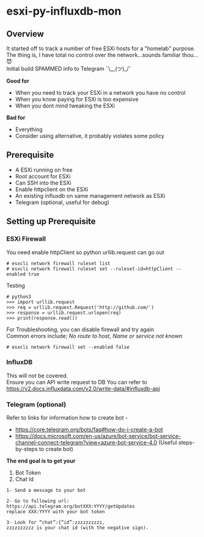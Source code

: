 # esxi-py-influxdb-mon

## Overview
It started off to track a number of free ESXi hosts for a "homelab" purpose.  
The thing is, I have total no control over the network...sounds familiar thou...:smiling_imp:  
Initial build SPAMMED info to Telegram ¯\\__(ツ)_/¯

**Good for**
- When you need to track your ESXi in a network you have no control
- When you know paying for ESXi is too expensive
- When you dont mind tweaking the ESXi 

**Bad for**
- Everything
- Consider using alternative, it probably violates some policy

## Prerequisite

- A ESXi running on free
- Root account for ESXi
- Can SSH into the ESXi
- Enable httpclient on the ESXi
- An existing influxdb on same management network as ESXi 
- Telegram (optional, useful for debug) 

## Setting up Prerequisite

### ESXi Firewall
You need enable httpClient so python urllib.request can go out   
```
# esxcli network firewall ruleset list
# esxcli network firewall ruleset set --ruleset-id=httpClient --enabled true  
```

Testing
```
# python3
>>> import urllib.request
>>> req = urllib.request.Request('http://github.com/')
>>> response = urllib.request.urlopen(req)
>>> print(response.read())
```

For Troubleshooting, you can disable firewall and try again   
Common errors include; *No route to host*, *Name or service not known*
```
# esxcli network firewall set --enabled false
```

### InfluxDB
This will not be covered.  
Ensure you can API write request to DB
You can refer to https://v2.docs.influxdata.com/v2.0/write-data/#influxdb-api

### Telegram (optional)
Refer to links for information how to create bot -
- https://core.telegram.org/bots/faq#how-do-i-create-a-bot
- https://docs.microsoft.com/en-us/azure/bot-service/bot-service-channel-connect-telegram?view=azure-bot-service-4.0 (Useful steps-by-steps to create bot)

**The end goal is to get your**
1) Bot Token
2) Chat Id

```
1- Send a message to your bot

2- Go to following url: https://api.telegram.org/botXXX:YYYY/getUpdates
replace XXX:YYYY with your bot token

3- Look for “chat”:{“id”:zzzzzzzzzz,
zzzzzzzzzz is your chat id (with the negative sign).
```

